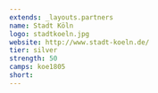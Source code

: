 ```yaml
---
extends: _layouts.partners
name: Stadt Köln
logo: stadtkoeln.jpg
website: http://www.stadt-koeln.de/
tier: silver
strength: 50
camps: koe1805
short:
---
```


